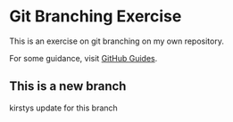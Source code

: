 # Git Branching Exercise

This is an exercise on git branching on my own repository.

For some guidance, visit [GitHub Guides](https://guides.github.com/).

## This is a new branch

kirstys update for this branch